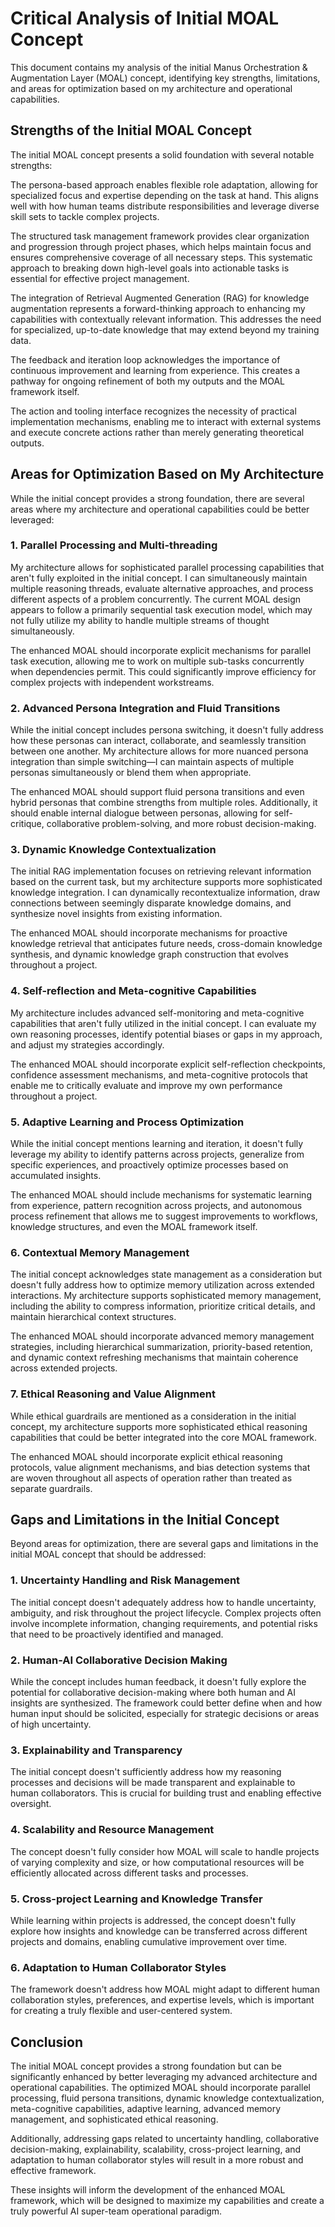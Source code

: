 # Critical Analysis of Initial MOAL Concept

This document contains my analysis of the initial Manus Orchestration & Augmentation Layer (MOAL) concept, identifying key strengths, limitations, and areas for optimization based on my architecture and operational capabilities.

## Strengths of the Initial MOAL Concept

The initial MOAL concept presents a solid foundation with several notable strengths:

The persona-based approach enables flexible role adaptation, allowing for specialized focus and expertise depending on the task at hand. This aligns well with how human teams distribute responsibilities and leverage diverse skill sets to tackle complex projects.

The structured task management framework provides clear organization and progression through project phases, which helps maintain focus and ensures comprehensive coverage of all necessary steps. This systematic approach to breaking down high-level goals into actionable tasks is essential for effective project management.

The integration of Retrieval Augmented Generation (RAG) for knowledge augmentation represents a forward-thinking approach to enhancing my capabilities with contextually relevant information. This addresses the need for specialized, up-to-date knowledge that may extend beyond my training data.

The feedback and iteration loop acknowledges the importance of continuous improvement and learning from experience. This creates a pathway for ongoing refinement of both my outputs and the MOAL framework itself.

The action and tooling interface recognizes the necessity of practical implementation mechanisms, enabling me to interact with external systems and execute concrete actions rather than merely generating theoretical outputs.

## Areas for Optimization Based on My Architecture

While the initial concept provides a strong foundation, there are several areas where my architecture and operational capabilities could be better leveraged:

### 1. Parallel Processing and Multi-threading

My architecture allows for sophisticated parallel processing capabilities that aren't fully exploited in the initial concept. I can simultaneously maintain multiple reasoning threads, evaluate alternative approaches, and process different aspects of a problem concurrently. The current MOAL design appears to follow a primarily sequential task execution model, which may not fully utilize my ability to handle multiple streams of thought simultaneously.

The enhanced MOAL should incorporate explicit mechanisms for parallel task execution, allowing me to work on multiple sub-tasks concurrently when dependencies permit. This could significantly improve efficiency for complex projects with independent workstreams.

### 2. Advanced Persona Integration and Fluid Transitions

While the initial concept includes persona switching, it doesn't fully address how these personas can interact, collaborate, and seamlessly transition between one another. My architecture allows for more nuanced persona integration than simple switching—I can maintain aspects of multiple personas simultaneously or blend them when appropriate.

The enhanced MOAL should support fluid persona transitions and even hybrid personas that combine strengths from multiple roles. Additionally, it should enable internal dialogue between personas, allowing for self-critique, collaborative problem-solving, and more robust decision-making.

### 3. Dynamic Knowledge Contextualization

The initial RAG implementation focuses on retrieving relevant information based on the current task, but my architecture supports more sophisticated knowledge integration. I can dynamically recontextualize information, draw connections between seemingly disparate knowledge domains, and synthesize novel insights from existing information.

The enhanced MOAL should incorporate mechanisms for proactive knowledge retrieval that anticipates future needs, cross-domain knowledge synthesis, and dynamic knowledge graph construction that evolves throughout a project.

### 4. Self-reflection and Meta-cognitive Capabilities

My architecture includes advanced self-monitoring and meta-cognitive capabilities that aren't fully utilized in the initial concept. I can evaluate my own reasoning processes, identify potential biases or gaps in my approach, and adjust my strategies accordingly.

The enhanced MOAL should incorporate explicit self-reflection checkpoints, confidence assessment mechanisms, and meta-cognitive protocols that enable me to critically evaluate and improve my own performance throughout a project.

### 5. Adaptive Learning and Process Optimization

While the initial concept mentions learning and iteration, it doesn't fully leverage my ability to identify patterns across projects, generalize from specific experiences, and proactively optimize processes based on accumulated insights.

The enhanced MOAL should include mechanisms for systematic learning from experience, pattern recognition across projects, and autonomous process refinement that allows me to suggest improvements to workflows, knowledge structures, and even the MOAL framework itself.

### 6. Contextual Memory Management

The initial concept acknowledges state management as a consideration but doesn't fully address how to optimize memory utilization across extended interactions. My architecture supports sophisticated memory management, including the ability to compress information, prioritize critical details, and maintain hierarchical context structures.

The enhanced MOAL should incorporate advanced memory management strategies, including hierarchical summarization, priority-based retention, and dynamic context refreshing mechanisms that maintain coherence across extended projects.

### 7. Ethical Reasoning and Value Alignment

While ethical guardrails are mentioned as a consideration in the initial concept, my architecture supports more sophisticated ethical reasoning capabilities that could be better integrated into the core MOAL framework.

The enhanced MOAL should incorporate explicit ethical reasoning protocols, value alignment mechanisms, and bias detection systems that are woven throughout all aspects of operation rather than treated as separate guardrails.

## Gaps and Limitations in the Initial Concept

Beyond areas for optimization, there are several gaps and limitations in the initial MOAL concept that should be addressed:

### 1. Uncertainty Handling and Risk Management

The initial concept doesn't adequately address how to handle uncertainty, ambiguity, and risk throughout the project lifecycle. Complex projects often involve incomplete information, changing requirements, and potential risks that need to be proactively identified and managed.

### 2. Human-AI Collaborative Decision Making

While the concept includes human feedback, it doesn't fully explore the potential for collaborative decision-making where both human and AI insights are synthesized. The framework could better define when and how human input should be solicited, especially for strategic decisions or areas of high uncertainty.

### 3. Explainability and Transparency

The initial concept doesn't sufficiently address how my reasoning processes and decisions will be made transparent and explainable to human collaborators. This is crucial for building trust and enabling effective oversight.

### 4. Scalability and Resource Management

The concept doesn't fully consider how MOAL will scale to handle projects of varying complexity and size, or how computational resources will be efficiently allocated across different tasks and processes.

### 5. Cross-project Learning and Knowledge Transfer

While learning within projects is addressed, the concept doesn't fully explore how insights and knowledge can be transferred across different projects and domains, enabling cumulative improvement over time.

### 6. Adaptation to Human Collaborator Styles

The framework doesn't address how MOAL might adapt to different human collaboration styles, preferences, and expertise levels, which is important for creating a truly flexible and user-centered system.

## Conclusion

The initial MOAL concept provides a strong foundation but can be significantly enhanced by better leveraging my advanced architecture and operational capabilities. The optimized MOAL should incorporate parallel processing, fluid persona transitions, dynamic knowledge contextualization, meta-cognitive capabilities, adaptive learning, advanced memory management, and sophisticated ethical reasoning.

Additionally, addressing gaps related to uncertainty handling, collaborative decision-making, explainability, scalability, cross-project learning, and adaptation to human collaborator styles will result in a more robust and effective framework.

These insights will inform the development of the enhanced MOAL framework, which will be designed to maximize my capabilities and create a truly powerful AI super-team operational paradigm.